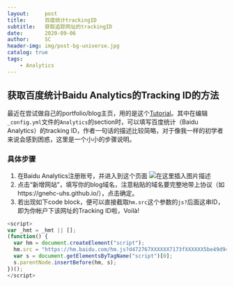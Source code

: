 ```yaml
---
layout:     post
title:      百度统计trackingID
subtitle:   获取追踪网址的trackingID
date:       2020-09-06
author:     SC
header-img: img/post-bg-universe.jpg
catalog: true
tags:
    - Analytics
---
```


## 获取百度统计Baidu Analytics的Tracking ID的方法

最近在尝试做自己的portfolio/blog主页，用的是这个[Tutorial](https://github.com/qiubaiying/qiubaiying.github.io)。其中在编辑```_config.yml```文件的```Analytics```的section时，可以填写百度统计（Baidu Analytics）的tracking ID，作者一句话的描述比较简略，对于像我一样的初学者来说会感到困惑，这里是一个小小的步骤说明。

### 具体步骤

1. 在Baidu Analytics注册账号，并进入到这个页面
![在这里插入图片描述](https://img-blog.csdnimg.cn/20200906195548418.png?x-oss-process=image/watermark,type_ZmFuZ3poZW5naGVpdGk,shadow_10,text_aHR0cHM6Ly9ibG9nLmNzZG4ubmV0L3NjcmlwdGVkZHJlYW1z,size_16,color_FFFFFF,t_70#pic_center)
2. 点击“新增网站”，填写你的blog域名，注意粘贴的域名要完整地带上协议（如https://gnehc-uhs.github.io/），点击确定。
3. 若出现如下code block，便可以直接截取```hm.src```这个参数的```js?```后面这串ID，即为你帐户下该网址的Tracking ID啦，Voilà!
```javascript
<script>
var _hmt = _hmt || [];
(function() {
  var hm = document.createElement("script");
  hm.src = "https://hm.baidu.com/hm.js?d472767XXXXXX7173fXXXXXX5be49d94";
  var s = document.getElementsByTagName("script")[0]; 
  s.parentNode.insertBefore(hm, s);
})();
</script>
```
